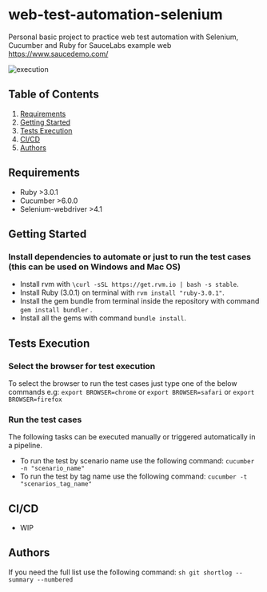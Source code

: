 # web-test-automation-selenium
Personal basic project to practice web test automation with Selenium, Cucumber and Ruby for SauceLabs example web https://www.saucedemo.com/

![execution](https://user-images.githubusercontent.com/59778782/159519608-b7f9ca4b-36b5-4c70-b762-3648cce7def5.gif)

## Table of Contents

1. [Requirements](#requirements)
2. [Getting Started](#getting-started)
3. [Tests Execution](#tests-execution)
4. [CI/CD](#cicd)
5. [Authors](#authors)

## Requirements

- Ruby >3.0.1
- Cucumber >6.0.0
- Selenium-webdriver >4.1

## Getting Started

### Install dependencies to automate or just to run the test cases (this can be used on Windows and Mac OS)
* Install rvm with `\curl -sSL https://get.rvm.io | bash -s stable`.
* Install Ruby (3.0.1) on terminal with `rvm install "ruby-3.0.1"`.
* Install the gem bundle from terminal inside the repository with command `gem install bundler` .
* Install all the gems with command  `bundle install`.

## Tests Execution

### Select the browser for test execution
To select the browser to run the test cases just type one of the below commands e.g:
`export BROWSER=chrome` or `export BROWSER=safari` or `export BROWSER=firefox`

### Run the test cases
The following tasks can be executed manually or triggered automatically in a pipeline.
* To run the test by scenario name use the following command:
`cucumber -n "scenario_name"`
* To run the test by tag name use the following command:
`cucumber -t "scenarios_tag_name"`

## CI/CD

- WIP 

## Authors

If you need the full list use the following command:
`sh git shortlog --summary --numbered`
